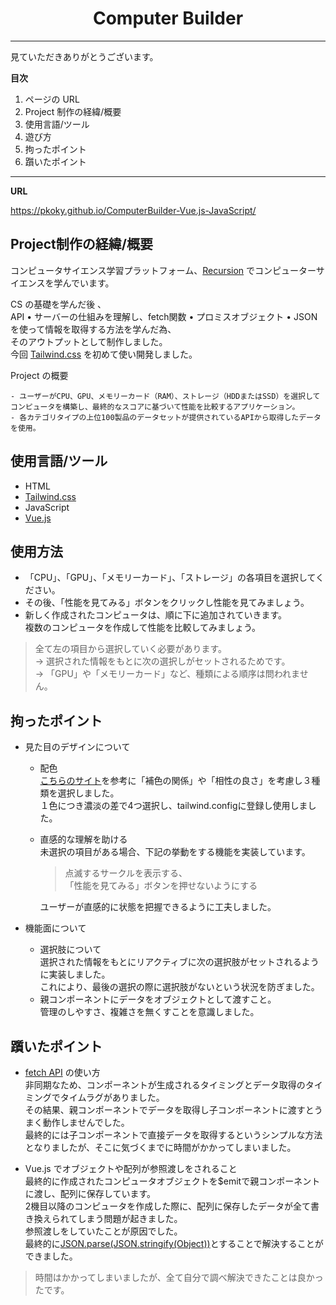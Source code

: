 
<h1 align="center">Computer Builder</h1>

<!-- ![newdemo]() -->

---

見ていただきありがとうございます。

**目次**

1. ページの URL
2. Project 制作の経緯/概要
3. 使用言語/ツール
4. 遊び方
5. 拘ったポイント
6. 躓いたポイント

---

**URL**

https://pkoky.github.io/ComputerBuilder-Vue.js-JavaScript/

<h2>Project制作の経緯/概要</h2>

コンピュータサイエンス学習プラットフォーム、[Recursion](https://recursionist.io/dashboard/users/koky) でコンピューターサイエンスを学んでいます。

CS の基礎を学んだ後 、  
API • サーバーの仕組みを理解し、fetch関数 • プロミスオブジェクト • JSONを使って情報を取得する方法を学んだ為、  
そのアウトプットとして制作しました。  
今回 [Tailwind.css](https://tailwindcss.jp/) を初めて使い開発しました。

Project の概要

```
- ユーザーがCPU、GPU、メモリーカード（RAM）、ストレージ（HDDまたはSSD）を選択してコンピュータを構築し、最終的なスコアに基づいて性能を比較するアプリケーション。
- 各カテゴリタイプの上位100製品のデータセットが提供されているAPIから取得したデータを使用。
```



<h2>使用言語/ツール</h2>

- HTML
- [Tailwind.css](https://tailwindcss.jp/)
- JavaScript
- [Vue.js](https://jp.vuejs.org/index.html)

<h2>使用方法</h2>

- 「CPU」、「GPU」、「メモリーカード」、「ストレージ」の各項目を選択してください。  
- その後、「性能を見てみる」ボタンをクリックし性能を見てみましょう。  
- 新しく作成されたコンピュータは、順に下に追加されていきます。  
  複数のコンピュータを作成して性能を比較してみましょう。  


> 全て左の項目から選択していく必要があります。   
> -> 選択された情報をもとに次の選択しがセットされるためです。  
> -> 「GPU」や「メモリーカード」など、種類による順序は問われません。


<h2>拘ったポイント</h2>

- 見た目のデザインについて

  - 配色  
   [こちらのサイト](http://hue360.herokuapp.com/)を参考に「補色の関係」や「相性の良さ」を考慮し３種類を選択しました。  
   １色につき濃淡の差で4つ選択し、tailwind.configに登録し使用しました。

  - 直感的な理解を助ける  
    未選択の項目がある場合、下記の挙動をする機能を実装しています。
    > 点滅するサークルを表示する、  
    > 「性能を見てみる」ボタンを押せないようにする  

    ユーザーが直感的に状態を把握できるように工夫しました。

- 機能面について

  - 選択肢について  
    選択された情報をもとにリアクティブに次の選択肢がセットされるように実装しました。  
    これにより、最後の選択の際に選択肢がないという状況を防ぎました。
  - 親コンポーネントにデータをオブジェクトとして渡すこと。  
    管理のしやすさ、複雑さを無くすことを意識しました。


<h2>躓いたポイント</h2>

- [fetch API](https://developer.mozilla.org/ja/docs/Web/API/Fetch_API) の使い方  
    非同期なため、コンポーネントが生成されるタイミングとデータ取得のタイミングでタイムラグがありました。  
    その結果、親コンポーネントでデータを取得し子コンポーネントに渡すとうまく動作しませんでした。  
    最終的には子コンポーネントで直接データを取得するというシンプルな方法となりましたが、そこに気づくまでに時間がかかってしまいました。

- Vue.js でオブジェクトや配列が参照渡しをされること  
    最終的に作成されたコンピュータオブジェクトを$emitで親コンポーネントに渡し、配列に保存しています。  
    2機目以降のコンピュータを作成した際に、配列に保存したデータが全て書き換えられてしまう問題が起きました。  
    参照渡しをしていたことが原因でした。  
    最終的に[JSON.parse](https://developer.mozilla.org/ja/docs/Web/JavaScript/Reference/Global_Objects/JSON/parse)[(JSON.stringify(Object))](https://developer.mozilla.org/ja/docs/Web/JavaScript/Reference/Global_Objects/JSON/stringify)とすることで解決することができました。

> 時間はかかってしまいましたが、全て自分で調べ解決できたことは良かったです。